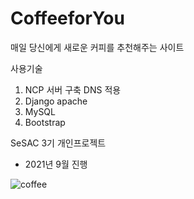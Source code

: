 # CoffeeforYou
매일 당신에게 새로운 커피를 추천해주는 사이트

사용기술
1. NCP 서버 구축 DNS 적용
2. Django apache
3. MySQL
4. Bootstrap

SeSAC 3기 개인프로젝트
- 2021년 9월 진행

![coffee](https://user-images.githubusercontent.com/91243743/147216307-fb02e600-caa7-474a-870b-a8d59fe69d93.png)

